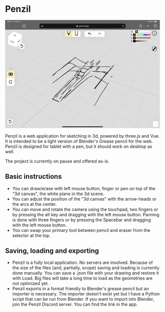 # Penzil

![Preview of Penzil user interface](preview.png?raw=true "Preview of Penzil user interface")

Penzil is a web application for sketching in 3d, powered by three.js and Vue. It is intended to be a light version of Blender's Grease pencil for the web. Penzil is designed for tablet with a pen, but it should work on desktop as well.

The project is currently on pause and offered as-is. 

## Basic instructions

- You can draw/erase with left mouse button, finger or pen on top of the "3d canvas", the white plane in the 3d scene.
- You can adjust the position of the "3d canvas" with the arrow-heads or the arcs at the center.
- You can move and rotate the camera using the touchpad, two fingers or by pressing the alt key and dragging with the left mouse button. Panning is done with three fingers or by pressing the Spacebar and dragging with the left mouse button.
- You can swap your primary tool between pencil and eraser from the selector at the top.

## Saving, loading and exporting

- Penzil is a fully local application. No servers are involved. Because of the size of the files (and, partially, scope) saving and loading is currently done manually. You can save a .json file with your drawing and restore it with Load. Big files will take a long time to load as the geometries are not optimized yet.
- Penzil exports in a format friendly to Blender's grease pencil but an importer is necessary. The importer doesn't exist yet but I have a Python script that can be run from Blender. If you want to import into Blender, join the Penzil Discord server. You can find the link in the app.
